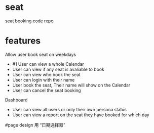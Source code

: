 # seat
seat booking code repo

# features
Allow user book seat on weekdays
- #1 User can view a whole Calendar
- User can view if any seat is avaliable to book
- User can view who book the seat
- User can login with their name
- User book the seat, Their name will show on the Calendar
- User can cancel the seat booking

Dashboard
- User can view all users or only their own persona status
- User can view a report on the seat they have booked for which day

#page design
用 “日期选择器” 



